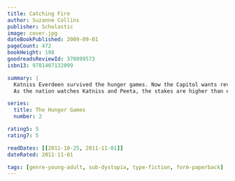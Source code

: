 ```yaml
---
title: Catching Fire
author: Suzanne Collins
publisher: Scholastic
image: cover.jpg
dateBookPublished: 2009-09-01
pageCount: 472
bookHeight: 198
goodreadsReviewId: 378099573
isbn13: 9781407132099

summary: |
  Katniss Everdeen survived the hunger games. Now the Capitol wants revenge. Against all odds, Katniss Everdeen and Peeta Mellark are still alive. Katniss should be relieved, but now there are whispers of a rebellion against the Capitol — a rebellion that Katniss and Peeta may have helped create.
  As the nation watches Katniss and Peeta, the stakes are higher than ever. One false move and the consequences will be unimaginable.

series:
  title: The Hunger Games
  number: 2

rating5: 5
rating7: 5

readDates: [[2011-10-25, 2011-11-01]]
dateRated: 2011-11-01

tags: [genre-young-adult, sub-dystopia, type-fiction, form-paperback]
---
```

